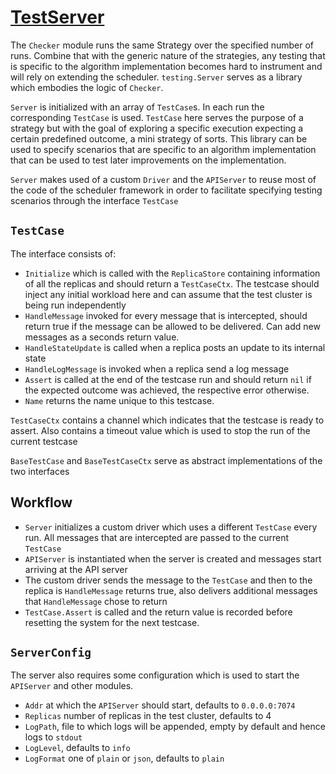 # [TestServer](../testing/server.go)

The `Checker` module runs the same Strategy over the specified number of runs. Combine that with the generic nature of the strategies, any testing that is specific to the algorithm implementation becomes hard to instrument and will rely on extending the scheduler. `testing.Server` serves as a library which embodies the logic of `Checker`.

`Server` is initialized with an array of `TestCase`s. In each run the corresponding `TestCase` is used. `TestCase` here serves the purpose of a strategy but with the goal of exploring a specific execution expecting a certain predefined outcome, a mini strategy of sorts. This library can be used to specify scenarios that are specific to an algorithm implementation that can be used to test later improvements on the implementation.

`Server` makes used of a custom `Driver` and the `APIServer` to reuse most of the code of the scheduler framework in order to facilitate specifying testing scenarios through the interface `TestCase`

## `TestCase` 
The interface consists of:
- `Initialize` which is called with the `ReplicaStore` containing information of all the replicas and should return a `TestCaseCtx`. The testcase should inject any initial workload here and can assume that the test cluster is being run independently
- `HandleMessage` invoked for every message that is intercepted, should return true if the message can be allowed to be delivered. Can add new messages as a seconds return value.
- `HandleStateUpdate` is called when a replica posts an update to its internal state
- `HandleLogMessage` is invoked when a replica send a log message
- `Assert` is called at the end of the testcase run and should return `nil` if the expected outcome was achieved, the respective error otherwise.
- `Name` returns the name unique to this testcase. 

`TestCaseCtx` contains a channel which indicates that the testcase is ready to assert. Also contains a timeout value which is used to stop the run of the current testcase

`BaseTestCase` and `BaseTestCaseCtx` serve as abstract implementations of the two interfaces

## Workflow
- `Server` initializes a custom driver which uses a different `TestCase` every run. All messages that are intercepted are passed to the current `TestCase`
- `APIServer` is instantiated when the server is created and messages start arriving at the API server
- The custom driver sends the message to the `TestCase` and then to the replica is `HandleMessage` returns true, also delivers additional messages that `HandleMessage` chose to return
- `TestCase.Assert` is called and the return value is recorded before resetting the system for the next testcase.

## `ServerConfig`
The server also requires some configuration which is used to start the `APIServer` and other modules.
- `Addr` at which the `APIServer` should start, defaults to `0.0.0.0:7074`
- `Replicas` number of replicas in the test cluster, defaults to 4
- `LogPath`, file to which logs will be appended, empty by default and hence logs to `stdout`
- `LogLevel`, defaults to `info`
- `LogFormat` one of `plain` or `json`, defaults to `plain`